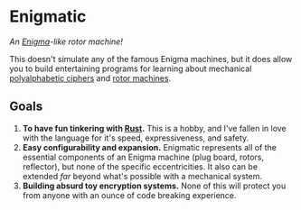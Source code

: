 # Enigmatic

_An [Enigma](https://en.wikipedia.org/wiki/Enigma_machine)-like rotor machine!_

This doesn't simulate any of the famous Enigma machines, but it does allow you to build entertaining programs for learning about mechanical [polyalphabetic ciphers](https://en.wikipedia.org/wiki/Polyalphabetic_cipher) and [rotor machines](https://en.wikipedia.org/wiki/Rotor_machine).

## Goals

1. **To have fun tinkering with [Rust](https://rust-lang.org).** This is a hobby, and I've fallen in love with the language for it's speed, expressiveness, and safety.
2. **Easy configurability and expansion.** Enigmatic represents all of the essential components of an Enigma machine (plug board, rotors, reflector), but none of the specific eccentricities. It also can be extended _far_ beyond what's possible with a mechanical system.
3. **Building absurd toy encryption systems.** None of this will protect you from anyone with an ounce of code breaking experience.
